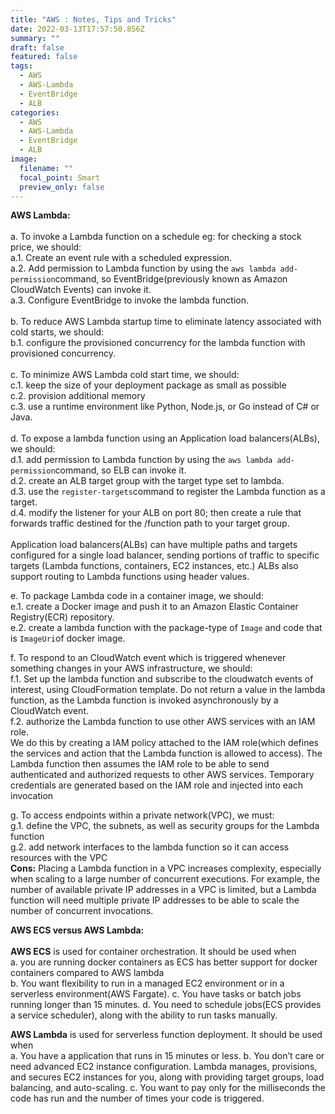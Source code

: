 ```yaml
---
title: "AWS : Notes, Tips and Tricks"
date: 2022-03-13T17:57:50.856Z
summary: ""
draft: false
featured: false
tags:
  - AWS
  - AWS-Lambda
  - EventBridge
  - ALB
categories:
  - AWS
  - AWS-Lambda
  - EventBridge
  - ALB
image:
  filename: ""
  focal_point: Smart
  preview_only: false
---
```

**AWS Lambda:**\
\
a. To invoke a Lambda function on a schedule eg: for checking a stock price, we should:\
a.1. Create an event rule with a scheduled expression.\
a.2. Add permission to Lambda function by using the `aws lambda add-permission`command, so EventBridge(previously known as Amazon CloudWatch Events) can invoke it. \
a.3. Configure EventBridge to invoke the lambda function. \
\
b. To reduce AWS Lambda startup time to eliminate latency associated with cold starts, we should:\
b.1. configure the provisioned concurrency for the lambda function with provisioned concurrency.\
\
c. To minimize AWS Lambda cold start time, we should: \
c.1. keep the size of your deployment package as small as possible\
c.2. provision additional memory\
c.3. use a runtime environment like Python, Node.js, or Go instead of C# or Java.  \
\
d.  To expose a lambda function using an Application load balancers(ALBs), we should:\
d.1. add permission to Lambda function by using the `aws lambda add-permission`command, so ELB can invoke it. \
d.2. create an ALB target group with the target type set to lambda.\
d.3. use the `register-targets`command to register the Lambda function as a target.\
d.4. modify the listener for your ALB on port 80; then create a rule that forwards traffic destined for the /function path to your target group.\
\
Application load balancers(ALBs) can have multiple paths and targets configured for a single load balancer, sending portions of traffic to specific targets (Lambda functions, containers, EC2 instances, etc.) ALBs also support routing to Lambda functions using header values.

e. To package Lambda code in a container image, we should:\
e.1. create a Docker image and push it to an Amazon Elastic Container Registry(ECR) repository. \
e.2. create a lambda function with the package-type of `Image` and code that is `ImageUri`of docker image. 

f. To respond to an CloudWatch event which is triggered whenever something changes in your AWS infrastructure, we should:\
f.1. Set up the lambda function and subscribe to the cloudwatch events of interest, using CloudFormation template. Do not return a value in the lambda function, as the Lambda function is invoked asynchronously by a CloudWatch event.\
f.2. authorize the Lambda function to use other AWS services with an IAM role. \
We do this by creating a IAM policy attached to the IAM role(which defines the services and action that the Lambda function is allowed to access). The Lambda function then assumes the IAM role to be able to send authenticated and authorized requests to other AWS services. Temporary credentials are generated based on the IAM role and injected into each invocation

g. To access endpoints within a private network(VPC), we must:\
g.1. define the VPC, the subnets, as well as security groups for the Lambda function\
g.2. add network interfaces to the lambda function so it can access resources with the VPC\
**Cons:** Placing a Lambda function in a VPC increases complexity, especially when scaling to a large number of concurrent executions. For example, the number of available private IP addresses in a VPC is limited, but a Lambda function will need multiple private IP addresses to be able to scale the number of concurrent invocations.

**AWS ECS versus AWS Lambda:**\
\
**AWS ECS** is used for container orchestration. It should be used when \
a. you are running docker containers as ECS has better support for docker containers compared to AWS lambda\
b. You want flexibility to run in a managed EC2 environment or in a serverless environment(AWS Fargate). 
c. You have tasks or batch jobs running longer than 15 minutes. 
d. You need to schedule jobs(ECS provides a service scheduler), along with the ability to run tasks manually. 

**AWS Lambda** is used for serverless function deployment. It should be used when \
a. You have a application that runs in 15 minutes or less. 
b. You don’t care or need advanced EC2 instance configuration. Lambda manages, provisions, and secures EC2 instances for you, along with providing target groups, load balancing, and auto-scaling. 
c. You want to pay only for  the milliseconds the code has run and the number of times your code is triggered.